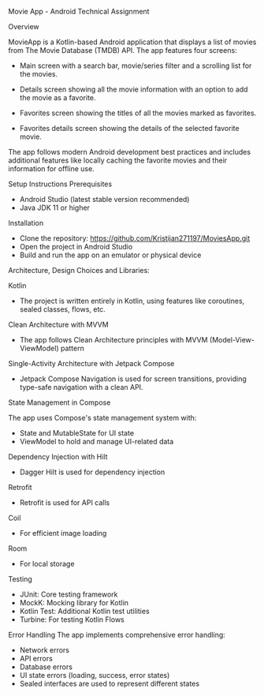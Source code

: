 Movie App - Android Technical Assignment

Overview


MovieApp is a Kotlin-based Android application that displays a list of movies from The Movie Database (TMDB) API. The app features four screens:

- Main screen with a search bar, movie/series filter and a scrolling list for the movies.

- Details screen showing all the movie information with an option to add the movie as a favorite.

- Favorites screen showing the titles of all the movies marked as favorites.

- Favorites details screen showing the details of the selected favorite movie.

The app follows modern Android development best practices and includes additional features like locally caching the favorite movies and their information for offline use.

Setup Instructions
Prerequisites
- Android Studio (latest stable version recommended)
- Java JDK 11 or higher

Installation
- Clone the repository: https://github.com/Kristijan271197/MoviesApp.git
- Open the project in Android Studio
- Build and run the app on an emulator or physical device

Architecture, Design Choices and Libraries:

Kotlin
- The project is written entirely in Kotlin, using features like coroutines, sealed classes, flows, etc.

Clean Architecture with MVVM
- The app follows Clean Architecture principles with MVVM (Model-View-ViewModel) pattern

Single-Activity Architecture with Jetpack Compose
- Jetpack Compose Navigation is used for screen transitions, providing type-safe navigation with a clean API.

State Management in Compose

The app uses Compose's state management system with:
- State and MutableState for UI state
- ViewModel to hold and manage UI-related data

Dependency Injection with Hilt
- Dagger Hilt is used for dependency injection

Retrofit
 - Retrofit is used for API calls

Coil
- For efficient image loading

Room
- For local storage

Testing
- JUnit: Core testing framework
- MockK: Mocking library for Kotlin
- Kotlin Test: Additional Kotlin test utilities
- Turbine: For testing Kotlin Flows

Error Handling
The app implements comprehensive error handling:
- Network errors
- API errors
- Database errors
- UI state errors (loading, success, error states)
- Sealed interfaces are used to represent different states
